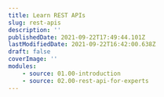 ```yaml
---
title: Learn REST APIs
slug: rest-apis
description: ''
publishedDate: 2021-09-22T17:49:44.101Z
lastModifiedDate: 2021-09-22T16:42:00.638Z
draft: false
coverImage: ''
modules:
    - source: 01.00-introduction
    - source: 02.00-rest-api-for-experts
---
```

